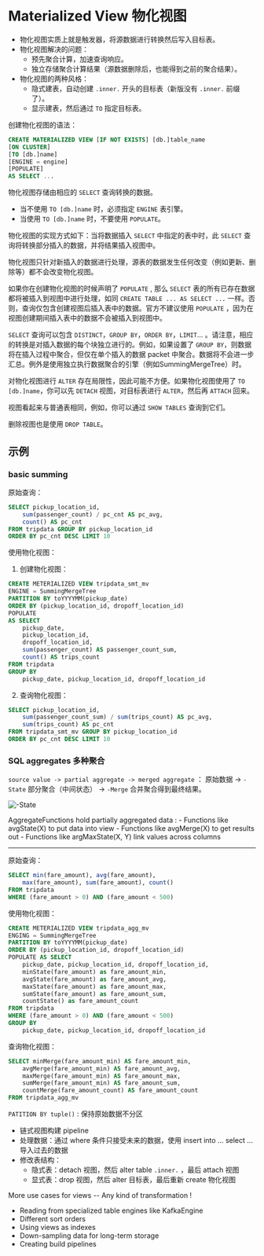 # Materialized View  物化视图

- 物化视图实质上就是触发器，将源数据进行转换然后写入目标表。
- 物化视图解决的问题：
    - 预先聚合计算，加速查询响应。
    - 独立存储聚合计算结果（源数据删除后，也能得到之前的聚合结果）。
- 物化视图的两种风格：
    - 隐式建表，自动创建 `.inner.` 开头的目标表（新版没有 `.inner.` 前缀了）。
    - 显示建表，然后通过 `TO` 指定目标表。


创建物化视图的语法：
```SQL
CREATE MATERIALIZED VIEW [IF NOT EXISTS] [db.]table_name
[ON CLUSTER]
[TO [db.]name]
[ENGINE = engine]
[POPULATE]
AS SELECT ...
```


物化视图存储由相应的 `SELECT` 查询转换的数据。

- 当不使用 `TO [db.]name` 时，必须指定 `ENGINE` 表引擎。
- 当使用 `TO [db.]name` 时，不要使用 `POPULATE`。

物化视图的实现方式如下：当将数据插入 `SELECT` 中指定的表中时，此 `SELECT` 查询将转换部分插入的数据，并将结果插入视图中。

物化视图只针对新插入的数据进行处理，源表的数据发生任何改变（例如更新、删除等）都不会改变物化视图。

如果你在创建物化视图的时候声明了 `POPULATE` , 那么 `SELECT` 表的所有已存在数据都将被插入到视图中进行处理，如同 `CREATE TABLE ... AS SELECT ...` 一样。否则，查询仅包含创建视图后插入表中的数据。官方不建议使用 `POPULATE` ，因为在视图创建期间插入表中的数据不会被插入到视图中。

`SELECT` 查询可以包含 `DISTINCT`，`GROUP BY`，`ORDER BY`，`LIMIT`... 。请注意，相应的转换是对插入数据的每个块独立进行的。例如，如果设置了 `GROUP BY`，则数据将在插入过程中聚合，但仅在单个插入的数据 packet 中聚合。数据将不会进一步汇总。例外是使用独立执行数据聚合的引擎（例如SummingMergeTree）时。

对物化视图进行 `ALTER` 存在局限性，因此可能不方便。如果物化视图使用了 `TO [db.]name`，你可以先 `DETACH` 视图，对目标表进行 `ALTER`，然后再 `ATTACH` 回来。

视图看起来与普通表相同，例如，你可以通过 `SHOW TABLES` 查询到它们。

删除视图也是使用 `DROP TABLE`。




## 示例

### basic summing

原始查询：

```SQL
SELECT pickup_location_id,
    sum(passenger_count) / pc_cnt AS pc_avg,
    count() AS pc_cnt
FROM tripdata GROUP BY pickup_location_id
ORDER BY pc_cnt DESC LIMIT 10
```

使用物化视图：

1. 创建物化视图：

```SQL
CREATE METERIALIZED VIEW tripdata_smt_mv
ENGINE = SummingMergeTree
PARTITION BY toYYYYMM(pickup_date)
ORDER BY (pickup_location_id, dropoff_location_id)
POPULATE
AS SELECT
    pickup_date,
    pickup_location_id,
    dropoff_location_id,
    sum(passenger_count) AS passenger_count_sum,
    count() AS trips_count
FROM tripdata
GROUP BY
    pickup_date, pickup_location_id, dropoff_location_id
```

2. 查询物化视图：

```SQL
SELECT pickup_location_id,
    sum(passenger_count_sum) / sum(trips_count) AS pc_avg,
    sum(trips_count) AS pc_cnt
FROM tripdata_smt_mv GROUP BY pickup_location_id
ORDER BY pc_cnt DESC LIMIT 10
```


### SQL aggregates 多种聚合

`source value -> partial aggregate -> merged aggregate` ：
原始数据 -> `-State` 部分聚合（中间状态） -> `-Merge` 合并聚合得到最终结果。

![-State](https://clickhouse.tech/docs/en/sql-reference/aggregate-functions/combinators/#agg-functions-combinator-state)

AggregateFunctions hold partially aggregated data :
    - Functions like avgState(X) to put data into view
    - Functions like avgMerge(X) to get results out
    - Functions like argMaxState(X, Y) link values across columns

------

原始查询：

```SQL
SELECT min(fare_amount), avg(fare_amount),
    max(fare_amount), sum(fare_amount), count()
FROM tripdata
WHERE (fare_amount > 0) AND (fare_amount < 500)
```

使用物化视图：

```SQL
CREATE METERIALIZED VIEW tripdata_agg_mv
ENGING = SummingMergeTree
PARTITION BY toYYYYMM(pickup_date)
ORDER BY (pickup_location_id, dropoff_location_id)
POPULATE AS SELECT
    pickup_date, pickup_location_id, dropoff_location_id,
    minState(fare_amount) as fare_amount_min,
    avgState(fare_amount) as fare_amount_avg,
    maxState(fare_amount) as fare_amount_max,
    sumState(fare_amount) as fare_amount_sum,
    countState() as fare_amount_count
FROM tripdata
WHERE (fare_amount > 0) AND (fare_amount < 500)
GROUP BY
    pickup_date, pickup_location_id, dropoff_location_id
```

查询物化视图：

```SQL
SELECT minMerge(fare_amount_min) AS fare_amount_min,
    avgMerge(fare_amount_min) AS fare_amount_avg,
    maxMerge(fare_amount_min) AS fare_amount_max,
    sumMerge(fare_amount_min) AS fare_amount_sum,
    countMerge(fare_amount_count) AS fare_amount_count
FROM tripdata_agg_mv
```




`PATITION BY tuple()` : 保持原始数据不分区


- 链式视图构建 pipeline
- 处理数据：通过 where 条件只接受未来的数据，使用 insert into ... select ... 导入过去的数据
- 修改表结构：
    - 隐式表：detach 视图，然后 alter table `.inner.` ，最后 attach 视图
    - 显式表：drop 视图，然后 alter 目标表，最后重新 create 物化视图


More use cases for views -- Any kind of transformation !
- Reading from specialized table engines like KafkaEngine
- Different sort orders
- Using views as indexes
- Down-sampling data for long-term storage
- Creating build pipelines